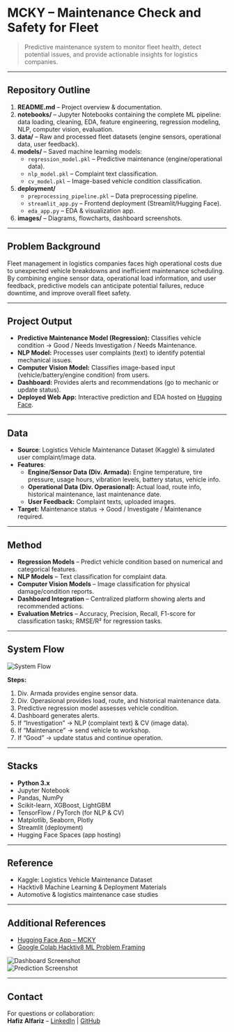 # MCKY – Maintenance Check and Safety for Fleet

> Predictive maintenance system to monitor fleet health, detect potential issues, and provide actionable insights for logistics companies.

---

## Repository Outline

1. **README.md** – Project overview & documentation.  
2. **notebooks/** – Jupyter Notebooks containing the complete ML pipeline: data loading, cleaning, EDA, feature engineering, regression modeling, NLP, computer vision, evaluation.  
3. **data/** – Raw and processed fleet datasets (engine sensors, operational data, user feedback).  
4. **models/** – Saved machine learning models:  
   - `regression_model.pkl` – Predictive maintenance (engine/operational data).  
   - `nlp_model.pkl` – Complaint text classification.  
   - `cv_model.pkl` – Image-based vehicle condition classification.  
5. **deployment/**  
   - `preprocessing_pipeline.pkl` – Data preprocessing pipeline.  
   - `streamlit_app.py` – Frontend deployment (Streamlit/Hugging Face).  
   - `eda_app.py` – EDA & visualization app.  
6. **images/** – Diagrams, flowcharts, dashboard screenshots.  

---

## Problem Background

Fleet management in logistics companies faces high operational costs due to unexpected vehicle breakdowns and inefficient maintenance scheduling.  
By combining engine sensor data, operational load information, and user feedback, predictive models can anticipate potential failures, reduce downtime, and improve overall fleet safety.

---

## Project Output

- **Predictive Maintenance Model (Regression):** Classifies vehicle condition → Good / Needs Investigation / Needs Maintenance.  
- **NLP Model:** Processes user complaints (text) to identify potential mechanical issues.  
- **Computer Vision Model:** Classifies image-based input (vehicle/battery/engine condition) from users.  
- **Dashboard:** Provides alerts and recommendations (go to mechanic or update status).  
- **Deployed Web App:** Interactive prediction and EDA hosted on [Hugging Face](https://huggingface.co/spaces/HelasOn7/fe-finpro).  

---

## Data

- **Source**: Logistics Vehicle Maintenance Dataset (Kaggle) & simulated user complaint/image data.  
- **Features**:  
  - **Engine/Sensor Data (Div. Armada):** Engine temperature, tire pressure, usage hours, vibration levels, battery status, vehicle info.  
  - **Operational Data (Div. Operasional):** Actual load, route info, historical maintenance, last maintenance date.  
  - **User Feedback:** Complaint texts, uploaded images.  
- **Target:** Maintenance status → Good / Investigate / Maintenance required.  

---

## Method

- **Regression Models** – Predict vehicle condition based on numerical and categorical features.  
- **NLP Models** – Text classification for complaint data.  
- **Computer Vision Models** – Image classification for physical damage/condition reports.  
- **Dashboard Integration** – Centralized platform showing alerts and recommended actions.  
- **Evaluation Metrics** – Accuracy, Precision, Recall, F1-score for classification tasks; RMSE/R² for regression tasks.  

---

## System Flow

![System Flow](images/system_flow.png)

**Steps:**  
1. Div. Armada provides engine sensor data.  
2. Div. Operasional provides load, route, and historical maintenance data.  
3. Predictive regression model assesses vehicle condition.  
4. Dashboard generates alerts.  
5. If “Investigation” → NLP (complaint text) & CV (image data).  
6. If “Maintenance” → send vehicle to workshop.  
7. If “Good” → update status and continue operation.  

---

## Stacks

- **Python 3.x**  
- Jupyter Notebook  
- Pandas, NumPy  
- Scikit-learn, XGBoost, LightGBM  
- TensorFlow / PyTorch (for NLP & CV)  
- Matplotlib, Seaborn, Plotly  
- Streamlit (deployment)  
- Hugging Face Spaces (app hosting)  

---

## Reference

- Kaggle: Logistics Vehicle Maintenance Dataset  
- Hacktiv8 Machine Learning & Deployment Materials  
- Automotive & logistics maintenance case studies  

---

## Additional References

- [Hugging Face App – MCKY](https://huggingface.co/spaces/HelasOn7/fe-finpro)  
- [Google Colab Hacktiv8 ML Problem Framing](https://colab.research.google.com/github/FTDS-learning-materials/phase-1/blob/v2.3/w1/P1W1D1PM%20-%20Machine%20Learning%20Problem%20Framing%20-%20Training.ipynb)  

![Dashboard Screenshot](images/dashboard.png)  
![Prediction Screenshot](images/prediction.png)  

---

## Contact

For questions or collaboration:  
**Hafiz Alfariz** – [LinkedIn](https://www.linkedin.com/in/hafizalfariz/) | [GitHub](https://github.com/hafizalfariz)
